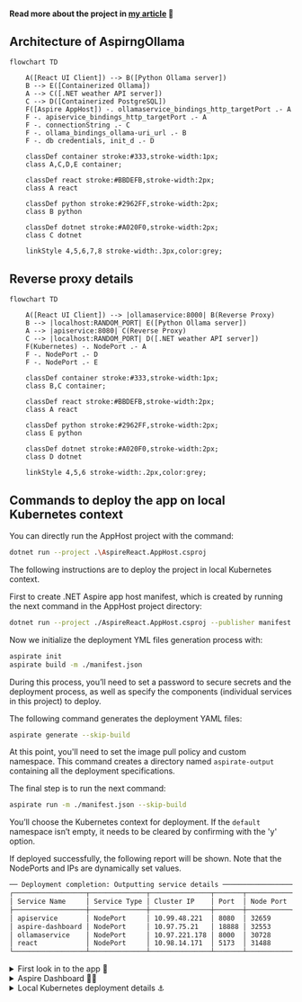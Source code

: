 #### Read more about the project in [my article](https://cynicdog.github.io/posts/azure-aspire-with-containerized-ollama/) 📰

## Architecture of AspirngOllama 
``` mermaid
flowchart TD
    
    A([React UI Client]) --> B([Python Ollama server])
    B --> E([Containerized Ollama])
    A --> C([.NET weather API server])
    C --> D([Containerized PostgreSQL])
    F([Aspire AppHost]) -. ollamaservice_bindings_http_targetPort .- A
    F -. apiservice_bindings_http_targetPort .- A
    F -. connectionString .- C
    F -. ollama_bindings_ollama-uri_url .- B
    F -. db credentials, init_d .- D
     
    classDef container stroke:#333,stroke-width:1px;
    class A,C,D,E container;

    classDef react stroke:#BBDEFB,stroke-width:2px;
    class A react

    classDef python stroke:#2962FF,stroke-width:2px;
    class B python

    classDef dotnet stroke:#A020F0,stroke-width:2px;
    class C dotnet

    linkStyle 4,5,6,7,8 stroke-width:.3px,color:grey;
```

## Reverse proxy details
```mermaid
flowchart TD
    
    A([React UI Client]) --> |ollamaservice:8000| B(Reverse Proxy)
    B --> |localhost:RANDOM_PORT| E([Python Ollama server])
    A --> |apiservice:8080| C(Reverse Proxy)
    C --> |localhost:RANDOM_PORT| D([.NET weather API server])
    F(Kubernetes) -. NodePort .- A 
    F -. NodePort .- D
    F -. NodePort .- E

    classDef container stroke:#333,stroke-width:1px;
    class B,C container;

    classDef react stroke:#BBDEFB,stroke-width:2px;
    class A react

    classDef python stroke:#2962FF,stroke-width:2px;
    class E python

    classDef dotnet stroke:#A020F0,stroke-width:2px;
    class D dotnet

    linkStyle 4,5,6 stroke-width:.2px,color:grey;
```

## Commands to deploy the app on local Kubernetes context  

You can directly run the AppHost project with the command: 

```bash
dotnet run --project .\AspireReact.AppHost.csproj 
```

The following instructions are to deploy the project in local Kubernetes context. 

First to create .NET Aspire app host manifest, which is created by running the next command in the AppHost project directory:

```bash 
dotnet run --project ./AspireReact.AppHost.csproj --publisher manifest --output-path ./manifest.json  
```

Now we initialize the deployment YML files generation process with:    

```bash
aspirate init
aspirate build -m ./manifest.json
```

During this process, you’ll need to set a password to secure secrets and the deployment process, as well as specify the components (individual services in this project) to deploy.  

The following command generates the deployment YAML files:

```bash
aspirate generate --skip-build 
```

At this point, you'll need to set the image pull policy and custom namespace. This command creates a directory named `aspirate-output` containing all the deployment specifications. 

The final step is to run the next command:

```bash
aspirate run -m ./manifest.json --skip-build
```

You’ll choose the Kubernetes context for deployment. If the `default` namespace isn’t empty, it needs to be cleared by confirming with the 'y' option.

If deployed successfully, the following report will be shown. Note that the NodePorts and IPs are dynamically set values. 

```bash
── Deployment completion: Outputting service details ───────────────────────────────────────────
┌──────────────────┬──────────────┬───────────────┬───────┬───────────┬────────────────────────┐
│ Service Name     │ Service Type │ Cluster IP    │ Port  │ Node Port │ Address                │
├──────────────────┼──────────────┼───────────────┼───────┼───────────┼────────────────────────┤
│ apiservice       │ NodePort     │ 10.99.48.221  │ 8080  │ 32659     │ http://localhost:32659 │
│ aspire-dashboard │ NodePort     │ 10.97.75.21   │ 18888 │ 32553     │ http://localhost:32553 │
│ ollamaservice    │ NodePort     │ 10.97.221.178 │ 8000  │ 30728     │ http://localhost:30728 │
│ react            │ NodePort     │ 10.98.14.171  │ 5173  │ 31488     │ http://localhost:31488 │
└──────────────────┴──────────────┴───────────────┴───────┴───────────┴────────────────────────┘
```

<details>
  <summary>First look in to the app 👀</summary>
  <img src="https://github.com/user-attachments/assets/0411f62d-2976-4c6d-a5a4-a42440a33013"></img>
</details>

<details>
  <summary>Aspire Dashboard 👨‍🏫</summary>
  <img src="https://github.com/user-attachments/assets/b558e398-d955-4ccd-afbb-6a529416298e"></img>
</details>

<details>
  <summary>Local Kubernetes deployment details ⚓</summary>
  <img src="https://github.com/user-attachments/assets/9db18082-ad24-4e12-ab2b-33093cfb7f89"></img>
</details>
